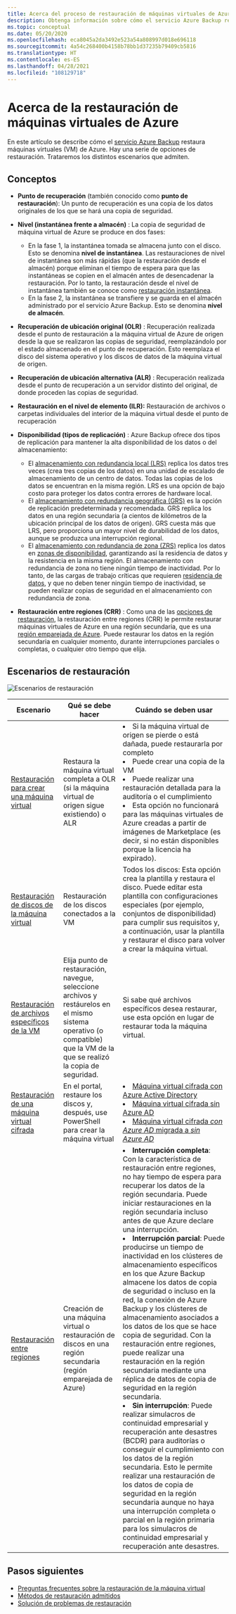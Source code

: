 ```yaml
---
title: Acerca del proceso de restauración de máquinas virtuales de Azure
description: Obtenga información sobre cómo el servicio Azure Backup restaura máquinas virtuales de Azure
ms.topic: conceptual
ms.date: 05/20/2020
ms.openlocfilehash: eca8045a2da3492e523a54a808997d018e696118
ms.sourcegitcommit: 4a54c268400b4158b78bb1d37235b79409cb5816
ms.translationtype: HT
ms.contentlocale: es-ES
ms.lasthandoff: 04/28/2021
ms.locfileid: "108129718"
---
```

# <a name="about-azure-vm-restore"></a>Acerca de la restauración de máquinas virtuales de Azure

En este artículo se describe cómo el [servicio Azure Backup](./backup-overview.md) restaura máquinas virtuales (VM) de Azure. Hay una serie de opciones de restauración. Trataremos los distintos escenarios que admiten.

## <a name="concepts"></a>Conceptos

- **Punto de recuperación** (también conocido como **punto de restauración**): Un punto de recuperación es una copia de los datos originales de los que se hará una copia de seguridad.

- **Nivel (instantánea frente a almacén)** :  La copia de seguridad de máquina virtual de Azure se produce en dos fases:

  - En la fase 1, la instantánea tomada se almacena junto con el disco. Esto se denomina **nivel de instantánea**. Las restauraciones de nivel de instantánea son más rápidas (que la restauración desde el almacén) porque eliminan el tiempo de espera para que las instantáneas se copien en el almacén antes de desencadenar la restauración. Por lo tanto, la restauración desde el nivel de instantánea también se conoce como [restauración instantánea](./backup-instant-restore-capability.md).
  - En la fase 2, la instantánea se transfiere y se guarda en el almacén administrado por el servicio Azure Backup. Esto se denomina **nivel de almacén**.

- **Recuperación de ubicación original (OLR)** : Recuperación realizada desde el punto de restauración a la máquina virtual de Azure de origen desde la que se realizaron las copias de seguridad, reemplazándolo por el estado almacenado en el punto de recuperación. Esto reemplaza el disco del sistema operativo y los discos de datos de la máquina virtual de origen.

- **Recuperación de ubicación alternativa (ALR)** : Recuperación realizada desde el punto de recuperación a un servidor distinto del original, de donde proceden las copias de seguridad.

- **Restauración en el nivel de elemento (ILR):** Restauración de archivos o carpetas individuales del interior de la máquina virtual desde el punto de recuperación

- **Disponibilidad (tipos de replicación)** : Azure Backup ofrece dos tipos de replicación para mantener la alta disponibilidad de los datos o del almacenamiento:
  - El [almacenamiento con redundancia local (LRS)](../storage/common/storage-redundancy.md#locally-redundant-storage) replica los datos tres veces (crea tres copias de los datos) en una unidad de escalado de almacenamiento de un centro de datos. Todas las copias de los datos se encuentran en la misma región. LRS es una opción de bajo costo para proteger los datos contra errores de hardware local.
  - El [almacenamiento con redundancia geográfica (GRS)](../storage/common/storage-redundancy.md#geo-redundant-storage) es la opción de replicación predeterminada y recomendada. GRS replica los datos en una región secundaria (a cientos de kilómetros de la ubicación principal de los datos de origen). GRS cuesta más que LRS, pero proporciona un mayor nivel de durabilidad de los datos, aunque se produzca una interrupción regional.
  - El [almacenamiento con redundancia de zona (ZRS)](../storage/common/storage-redundancy.md#zone-redundant-storage) replica los datos en [zonas de disponibilidad](../availability-zones/az-overview.md#availability-zones), garantizando así la residencia de datos y la resistencia en la misma región. El almacenamiento con redundancia de zona no tiene ningún tiempo de inactividad. Por lo tanto, de las cargas de trabajo críticas que requieren [residencia de datos](https://azure.microsoft.com/resources/achieving-compliant-data-residency-and-security-with-azure/), y que no deben tener ningún tiempo de inactividad, se pueden realizar copias de seguridad en el almacenamiento con redundancia de zona.

- **Restauración entre regiones (CRR)** : Como una de las [opciones de restauración](./backup-azure-arm-restore-vms.md#restore-options), la restauración entre regiones (CRR) le permite restaurar máquinas virtuales de Azure en una región secundaria, que es una [región emparejada de Azure](../best-practices-availability-paired-regions.md#what-are-paired-regions). Puede restaurar los datos en la región secundaria en cualquier momento, durante interrupciones parciales o completas, o cualquier otro tiempo que elija. 

## <a name="restore-scenarios"></a>Escenarios de restauración

![Escenarios de restauración ](./media/about-azure-vm-restore/recovery-scenarios.png)

| **Escenario**                                                 | **Qué se debe hacer**                                             | **Cuándo se deben usar**                                              |
| ------------------------------------------------------------ | ------------------------------------------------------------ | ------------------------------------------------------------ |
| [Restauración para crear una máquina virtual](./backup-azure-arm-restore-vms.md) | Restaura la máquina virtual completa a OLR (si la máquina virtual de origen sigue existiendo) o ALR | <li> Si la máquina virtual de origen se pierde o está dañada, puede restaurarla por completo  <li> Puede crear una copia de la VM  <li> Puede realizar una restauración detallada para la auditoría o el cumplimiento  <li> Esta opción no funcionará para las máquinas virtuales de Azure creadas a partir de imágenes de Marketplace (es decir, si no están disponibles porque la licencia ha expirado). |
| [Restauración de discos de la máquina virtual](./backup-azure-arm-restore-vms.md#restore-disks) | Restauración de los discos conectados a la VM                             |  Todos los discos: Esta opción crea la plantilla y restaura el disco. Puede editar esta plantilla con configuraciones especiales (por ejemplo, conjuntos de disponibilidad) para cumplir sus requisitos y, a continuación, usar la plantilla y restaurar el disco para volver a crear la máquina virtual. |
| [Restauración de archivos específicos de la VM](./backup-azure-restore-files-from-vm.md) | Elija punto de restauración, navegue, seleccione archivos y restáurelos en el mismo sistema operativo (o compatible) que la VM de la que se realizó la copia de seguridad. |  Si sabe qué archivos específicos desea restaurar, use esta opción en lugar de restaurar toda la máquina virtual. |
| [Restauración de una máquina virtual cifrada](./backup-azure-vms-encryption.md) | En el portal, restaure los discos y, después, use PowerShell para crear la máquina virtual | <li> [Máquina virtual cifrada con Azure Active Directory](../virtual-machines/windows/disk-encryption-windows-aad.md)  <li> [Máquina virtual cifrada sin Azure AD](../virtual-machines/windows/disk-encryption-windows.md) <li> [Máquina virtual cifrada *con Azure AD* migrada a *sin Azure AD*](../virtual-machines/windows/disk-encryption-faq.md#can-i-migrate-vms-that-were-encrypted-with-an-azure-ad-app-to-encryption-without-an-azure-ad-app) |
| [Restauración entre regiones](./backup-azure-arm-restore-vms.md#cross-region-restore) | Creación de una máquina virtual o restauración de discos en una región secundaria (región emparejada de Azure) | <li> **Interrupción completa**:  Con la característica de restauración entre regiones, no hay tiempo de espera para recuperar los datos de la región secundaria. Puede iniciar restauraciones en la región secundaria incluso antes de que Azure declare una interrupción. <li> **Interrupción parcial**: Puede producirse un tiempo de inactividad en los clústeres de almacenamiento específicos en los que Azure Backup almacene los datos de copia de seguridad o incluso en la red, la conexión de Azure Backup y los clústeres de almacenamiento asociados a los datos de los que se hace copia de seguridad. Con la restauración entre regiones, puede realizar una restauración en la región secundaria mediante una réplica de datos de copia de seguridad en la región secundaria. <li> **Sin interrupción**: Puede realizar simulacros de continuidad empresarial y recuperación ante desastres (BCDR) para auditorías o conseguir el cumplimiento con los datos de la región secundaria. Esto le permite realizar una restauración de los datos de copia de seguridad en la región secundaria aunque no haya una interrupción completa o parcial en la región primaria para los simulacros de continuidad empresarial y recuperación ante desastres.  |

## <a name="next-steps"></a>Pasos siguientes

- [Preguntas frecuentes sobre la restauración de la máquina virtual](/azure/backup/backup-azure-vm-backup-faq.yml#restore)
- [Métodos de restauración admitidos](./backup-support-matrix-iaas.md#supported-restore-methods)
- [Solución de problemas de restauración](./backup-azure-vms-troubleshoot.md#restore)
